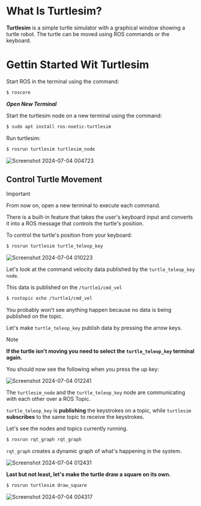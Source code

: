 # What Is Turtlesim?
**Turtlesim** is a simple turtle simulator with a graphical window showing a turtle robot. The turtle can be moved using ROS commands or the keyboard.

# Gettin Started Wit Turtlesim
Start ROS in the terminal using the command:

```bash
$ roscore
 ```

**_Open New Terminal_**

Start the turtlesim node on a new terminal using the command:

```bash
$ sudo apt install ros-noetic-turtlesim
```

Run turtlesim:

```bash
$ rosrun turtlesim turtlesim_node
```


![Screenshot 2024-07-04 004723](https://github.com/iSarh/ros1_turtlesim-/assets/63901303/4261c90b-3a01-48a7-a0a9-39925fb9e1a2)


## Control Turtle Movement

> [!IMPORTANT]  
> From now on, open a new terminal to execute each command.

There is a built-in feature that takes the user's keyboard input and converts it into a ROS message that controls the turtle's position.

To control the turtle's position from your keyboard:

```bash 
$ rosrun turtlesim turtle_teleop_key
```


![Screenshot 2024-07-04 010223](https://github.com/iSarh/ros1_turtlesim-/assets/63901303/85fea155-d7a5-4dc7-892e-9ad549621be7)


Let's look at the command velocity data published by the ```turtle_teleop_key node```.

This data is published on the ```/turtle1/cmd_vel```

```bash
$ rostopic echo /turtle1/cmd_vel
```

You probably won't see anything happen because no data is being published on the topic. 

Let's make ```turtle_teleop_key``` publish data by pressing the arrow keys. 

> [!NOTE]  
> **If the turtle isn't moving you need to select the ```turtle_teleop_key``` terminal again.**

You should now see the following when you press the up key:


![Screenshot 2024-07-04 012241](https://github.com/iSarh/ros1_turtlesim-/assets/63901303/c79678f2-8570-434a-ba9a-b205a96e6f42)


The ```turtlesim_node``` and the ```turtle_teleop_key``` node are communicating with each other over a ROS Topic.

```turtle_teleop_key``` is **publishing** the keystrokes on a topic, while ```turtlesim``` **subscribes** to the same topic to receive the keystrokes. 


Let's see the nodes and topics currently running.

```bash
$ rosrun rqt_graph rqt_graph
```

```rqt_graph``` creates a dynamic graph of what's happening in the system.


![Screenshot 2024-07-04 012431](https://github.com/iSarh/ros1_turtlesim-/assets/63901303/4dedfaf6-7caf-4da4-9624-26f7f021a916)

**Last but not least, let's make the turtle draw a square on its own.**

```bash
$ rosrun turtlesim draw_square
```

![Screenshot 2024-07-04 004317](https://github.com/iSarh/ros1_turtlesim-/assets/63901303/ba66592b-d598-460f-80a5-cdf295cc1e63)


